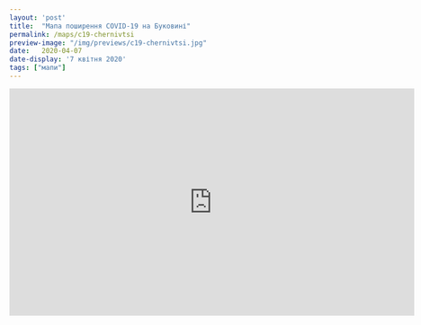 ```yaml
---
layout: 'post'
title:  "Мапа поширення COVID-19 на Буковині"
permalink: /maps/c19-chernivtsi
preview-image: "/img/previews/c19-chernivtsi.jpg"
date:   2020-04-07
date-display: '7 квітня 2020'
tags: ["мапи"] 
---
```


<iframe width="720" height="405" src="https://www.youtube.com/embed/MCPOLqVmUm0?autoplay=1&loop=1&modestbranding=1" frameborder="0" allow="accelerometer; autoplay; encrypted-media; gyroscope; picture-in-picture" allowfullscreen></iframe><br>